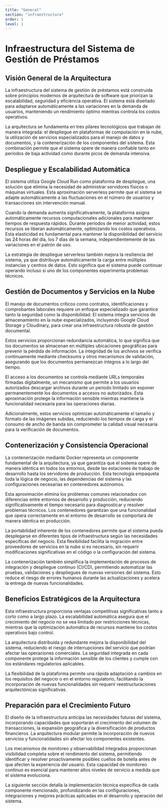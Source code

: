 ```yaml
---
title: "General"
section: "infraestructura"
order: 1
level: 1
---
```


# Infraestructura del Sistema de Gestión de Préstamos

## Visión General de la Arquitectura

La infraestructura del sistema de gestión de préstamos está construida sobre principios modernos de arquitectura de software que priorizan la escalabilidad, seguridad y eficiencia operativa. El sistema está diseñado para adaptarse automáticamente a las variaciones en la demanda de usuarios, manteniendo un rendimiento óptimo mientras controla los costos operativos.

La arquitectura se fundamenta en tres pilares tecnológicos que trabajan de manera integrada: el despliegue en plataformas de computación en la nube, la utilización de servicios especializados para el manejo de datos y documentos, y la contenerización de los componentes del sistema. Esta combinación permite que el sistema opere de manera confiable tanto en períodos de baja actividad como durante picos de demanda intensiva.

## Despliegue y Escalabilidad Automática

El sistema utiliza Google Cloud Run como plataforma de despliegue, una solución que elimina la necesidad de administrar servidores físicos o máquinas virtuales. Esta aproximación serverless permite que el sistema se adapte automáticamente a las fluctuaciones en el número de usuarios y transacciones sin intervención manual.

Cuando la demanda aumenta significativamente, la plataforma asigna automáticamente recursos computacionales adicionales para mantener tiempos de respuesta rápidos. Durante períodos de menor actividad, estos recursos se liberan automáticamente, optimizando los costos operativos. Esta elasticidad es fundamental para mantener la disponibilidad del servicio las 24 horas del día, los 7 días de la semana, independientemente de las variaciones en el patrón de uso.

La estrategia de despliegue serverless también mejora la resiliencia del sistema, ya que distribuye automáticamente la carga entre múltiples instancias y centros de datos. Esto significa que el sistema puede continuar operando incluso si uno de los componentes experimenta problemas técnicos.

## Gestión de Documentos y Servicios en la Nube

El manejo de documentos críticos como contratos, identificaciones y comprobantes laborales requiere un enfoque especializado que garantice tanto la seguridad como la disponibilidad. El sistema integra servicios de almacenamiento en la nube especializados, incluyendo Google Cloud Storage y Cloudinary, para crear una infraestructura robusta de gestión documental.

Estos servicios proporcionan redundancia automática, lo que significa que los documentos se almacenan en múltiples ubicaciones geográficas para prevenir la pérdida de información. La integridad de los archivos se verifica continuamente mediante checksums y otros mecanismos de validación, asegurando que los documentos permanezcan íntegros a lo largo del tiempo.

El acceso a los documentos se controla mediante URLs temporales firmadas digitalmente, un mecanismo que permite a los usuarios autorizados descargar archivos durante un período limitado sin exponer permanentemente los documentos a accesos no autorizados. Esta aproximación protege la información sensible mientras mantiene la funcionalidad necesaria para las operaciones diarias.

Adicionalmente, estos servicios optimizan automáticamente el tamaño y formato de las imágenes subidas, reduciendo los tiempos de carga y el consumo de ancho de banda sin comprometer la calidad visual necesaria para la verificación de documentos.

## Contenerización y Consistencia Operacional

La contenerización mediante Docker representa un componente fundamental de la arquitectura, ya que garantiza que el sistema opere de manera idéntica en todos los entornos, desde las estaciones de trabajo de desarrollo hasta los servidores de producción. Esta tecnología empaqueta toda la lógica de negocio, las dependencias del sistema y las configuraciones necesarias en contenedores autónomos.

Esta aproximación elimina los problemas comunes relacionados con diferencias entre entornos de desarrollo y producción, reduciendo significativamente el tiempo necesario para diagnosticar y resolver problemas técnicos. Los contenedores garantizan que una funcionalidad que opera correctamente en el entorno de desarrollo se comportará de manera idéntica en producción.

La portabilidad inherente de los contenedores permite que el sistema pueda desplegarse en diferentes tipos de infraestructura según las necesidades específicas del negocio. Esta flexibilidad facilita la migración entre proveedores de servicios en la nube si es necesario, sin requerir modificaciones significativas en el código o la configuración del sistema.

La contenerización también simplifica la implementación de procesos de integración y despliegue continuo (CI/CD), permitiendo automatizar las pruebas, validaciones y despliegues de nuevas versiones del sistema. Esto reduce el riesgo de errores humanos durante las actualizaciones y acelera la entrega de nuevas funcionalidades.

## Beneficios Estratégicos de la Arquitectura

Esta infraestructura proporciona ventajas competitivas significativas tanto a corto como a largo plazo. La escalabilidad automática asegura que el crecimiento del negocio no se vea limitado por restricciones técnicas, mientras que la optimización automática de recursos mantiene los costos operativos bajo control.

La arquitectura distribuida y redundante mejora la disponibilidad del sistema, reduciendo el riesgo de interrupciones del servicio que podrían afectar las operaciones comerciales. La seguridad integrada en cada componente protege la información sensible de los clientes y cumple con los estándares regulatorios aplicables.

La flexibilidad de la plataforma permite una rápida adaptación a cambios en los requisitos del negocio o en el entorno regulatorio, facilitando la incorporación de nuevas funcionalidades sin requerir reestructuraciones arquitectónicas significativas.

## Preparación para el Crecimiento Futuro

El diseño de la infraestructura anticipa las necesidades futuras del sistema, incorporando capacidades que soportarán el crecimiento del volumen de transacciones, la expansión geográfica y la diversificación de productos financieros. La arquitectura modular permite la incorporación de nuevos servicios y funcionalidades sin afectar los componentes existentes.

Los mecanismos de monitoreo y observabilidad integrados proporcionan visibilidad completa sobre el rendimiento del sistema, permitiendo identificar y resolver proactivamente posibles cuellos de botella antes de que afecten la experiencia del usuario. Esta capacidad de monitoreo continuo es esencial para mantener altos niveles de servicio a medida que el sistema evoluciona.

La siguiente sección detalla la implementación técnica específica de cada componente mencionado, profundizando en las configuraciones, integraciones y mejores prácticas aplicadas en el desarrollo y operación del sistema.